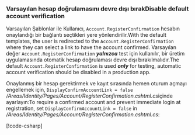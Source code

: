 <a name="ddav"></a>
### <a name="disable-default-account-verification"></a><span data-ttu-id="11792-101">Varsayılan hesap doğrulamasını devre dışı bırak</span><span class="sxs-lookup"><span data-stu-id="11792-101">Disable default account verification</span></span>

<span data-ttu-id="11792-102">Varsayılan Şablonlar ile Kullanıcı, `Account.RegisterConfirmation` hesabın onaylandığı bir bağlantı seçtikleri yere yönlendirilir.</span><span class="sxs-lookup"><span data-stu-id="11792-102">With the default templates, the user is redirected to the `Account.RegisterConfirmation` where they can select a link to have the account confirmed.</span></span> <span data-ttu-id="11792-103">Varsayılan değer `Account.RegisterConfirmation` ***yalnızca*** test için kullanılır, bir üretim uygulamasında otomatik hesap doğrulaması devre dışı bırakılmalıdır.</span><span class="sxs-lookup"><span data-stu-id="11792-103">The default `Account.RegisterConfirmation` is used ***only*** for testing, automatic account verification should be disabled in a production app.</span></span>

<span data-ttu-id="11792-104">Onaylanmış bir hesap gerektirmek ve kayıt sırasında hemen oturum açmayı engellemek için, `DisplayConfirmAccountLink = false` */Areas/Identity/Pages/Account/RegisterConfirmation.cshtml.cs*içinde ayarlayın:</span><span class="sxs-lookup"><span data-stu-id="11792-104">To require a confirmed account and prevent immediate login at registration, set `DisplayConfirmAccountLink = false` in */Areas/Identity/Pages/Account/RegisterConfirmation.cshtml.cs*:</span></span>

[!code-csharp[](~/security/authentication/identity/sample/WebApp3/Areas/Identity/Pages/Account/RegisterConfirmation.cshtml.cs?name=snippet&highlight=34)]